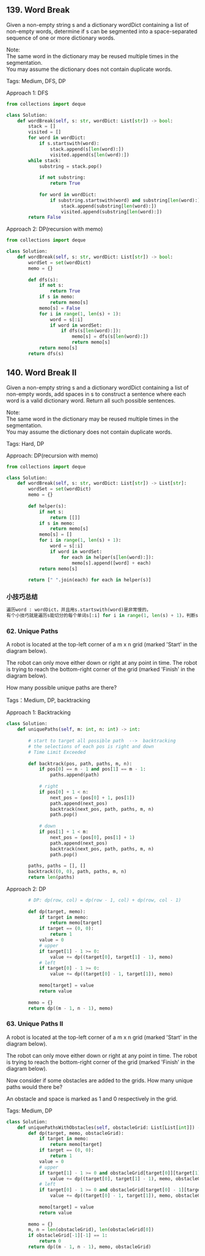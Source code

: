 ## 139. Word Break 
Given a non-empty string s and a dictionary wordDict containing a list of non-empty words, determine if s can be segmented into a space-separated sequence of one or more dictionary words.


Note:</br>
The same word in the dictionary may be reused multiple times in the segmentation.</br>
You may assume the dictionary does not contain duplicate words.</br>

Tags: Medium, DFS, DP

Approach 1: DFS
```python
from collections import deque

class Solution:
    def wordBreak(self, s: str, wordDict: List[str]) -> bool:
        stack = []
        visited = []
        for word in wordDict:
            if s.startswith(word):
                stack.append(s[len(word):])
                visited.append(s[len(word):])
        while stack:
            substring = stack.pop()
            
            if not substring:
                return True
            
            for word in wordDict:
                if substring.startswith(word) and substring[len(word):] not in visited:
                    stack.append(substring[len(word):])
                    visited.append(substring[len(word):])
        return False
```

Approach 2: DP(recursion with memo)
```python
from collections import deque

class Solution:
    def wordBreak(self, s: str, wordDict: List[str]) -> bool:
        wordSet = set(wordDict)
        memo = {}
        
        def dfs(s):
            if not s:
                return True
            if s in memo:
                return memo[s]
            memo[s] = False
            for i in range(1, len(s) + 1):
                word = s[:i]
                if word in wordSet:
                    if dfs(s[len(word):]):
                        memo[s] = dfs(s[len(word):])  
                        return memo[s]
            return memo[s]
        return dfs(s)
```
## 140. Word Break II
Given a non-empty string s and a dictionary wordDict containing a list of non-empty words, add spaces in s to construct a sentence where each word is a valid dictionary word. Return all such possible sentences.


Note:</br>
The same word in the dictionary may be reused multiple times in the segmentation.</br>
You may assume the dictionary does not contain duplicate words.</br>

Tags: Hard, DP

Approach: DP(recursion with memo)
```python
from collections import deque

class Solution:
    def wordBreak(self, s: str, wordDict: List[str]) -> List[str]:
        wordSet = set(wordDict)
        memo = {}
        
        def helper(s):
            if not s:
                return [[]]
            if s in memo:
                return memo[s]
            memo[s] = []
            for i in range(1, len(s) + 1):
                word = s[:i]
                if word in wordSet:
                    for each in helper(s[len(word):]):
                        memo[s].append([word] + each)
            return memo[s]
        
        return [" ".join(each) for each in helper(s)]
```
### 小技巧总结
```python
遍历word : wordDict，并且用s.startswith(word)是非常慢的，
有个小技巧就是遍历s能切分的每个单词s[:i] for i in range(1, len(s) + 1)，判断s[:i]是否在wordSet里面
```
### 62. Unique Paths
A robot is located at the top-left corner of a m x n grid (marked 'Start' in the diagram below).


The robot can only move either down or right at any point in time. The robot is trying to reach the bottom-right corner of the grid (marked 'Finish' in the diagram below).


How many possible unique paths are there?


Tags：Medium, DP, backtracking


Approach 1: Backtracking
```python
class Solution:
    def uniquePaths(self, m: int, n: int) -> int:
        
        # start to target all possible path  -->  backtracking
        # the selections of each pos is right and down
        # Time Limit Exceeded
        
        def backtrack(pos, path, paths, m, n):
            if pos[0] == n - 1 and pos[1] == m - 1:
                paths.append(path)
            
            # right
            if pos[0] + 1 < n:
                next_pos = (pos[0] + 1, pos[1])
                path.append(next_pos)
                backtrack(next_pos, path, paths, m, n)
                path.pop()
            
            # down
            if pos[1] + 1 < m:
                next_pos = (pos[0], pos[1] + 1)
                path.append(next_pos)
                backtrack(next_pos, path, paths, m, n)
                path.pop()
        
        paths, paths = [], []    
        backtrack((0, 0), path, paths, m, n)
        return len(paths)
```
Approach 2: DP
```python
        # DP: dp(row, col) = dp(row - 1, col) + dp(row, col - 1)
        
        def dp(target, memo):
            if target in memo:
                return memo[target]
            if target == (0, 0):
                return 1
            value = 0
            # upper
            if target[1] - 1 >= 0:
                value += dp((target[0], target[1] - 1), memo)
            # left
            if target[0] - 1 >= 0:
                value += dp((target[0] - 1, target[1]), memo)
            
            memo[target] = value
            return value
        
        memo = {}
        return dp((m - 1, n - 1), memo)
```

### 63. Unique Paths II
A robot is located at the top-left corner of a m x n grid (marked 'Start' in the diagram below).


The robot can only move either down or right at any point in time. The robot is trying to reach the bottom-right corner of the grid (marked 'Finish' in the diagram below).


Now consider if some obstacles are added to the grids. How many unique paths would there be?


An obstacle and space is marked as 1 and 0 respectively in the grid.


Tags: Medium, DP

```python
class Solution:
    def uniquePathsWithObstacles(self, obstacleGrid: List[List[int]]) -> int:
        def dp(target, memo, obstacleGrid):
            if target in memo:
                return memo[target]
            if target == (0, 0):
                return 1
            value = 0
            # upper
            if target[1] - 1 >= 0 and obstacleGrid[target[0]][target[1] - 1] == 0:
                value += dp((target[0], target[1] - 1), memo, obstacleGrid)
            # left
            if target[0] - 1 >= 0 and obstacleGrid[target[0] - 1][target[1]] == 0:
                value += dp((target[0] - 1, target[1]), memo, obstacleGrid)
            
            memo[target] = value
            return value
        
        memo = {}
        m, n = len(obstacleGrid), len(obstacleGrid[0])
        if obstacleGrid[-1][-1] == 1:
            return 0
        return dp((m - 1, n - 1), memo, obstacleGrid)
        
```

